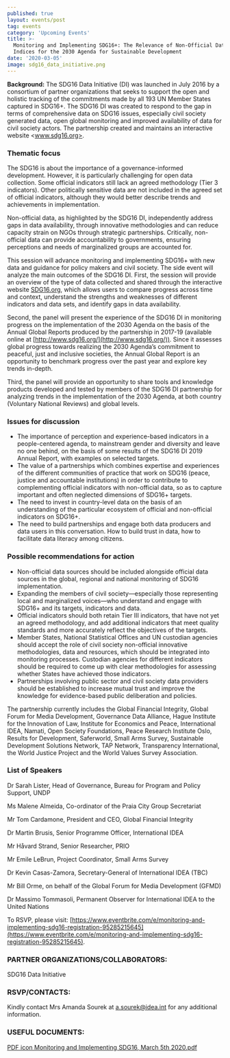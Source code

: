 ```yaml
---
published: true
layout: events/post
tag: events
category: 'Upcoming Events'
title: >-
  Monitoring and Implementing SDG16+: The Relevance of Non-Official Data and
  Indices for the 2030 Agenda for Sustainable Development
date: '2020-03-05'
image: sdg16_data_initiative.png
---
```

**Background:** The SDG16 Data Initiative (DI) was launched in July 2016 by a consortium of partner organizations that seeks to support the open and holistic tracking of the commitments made by all 193 UN Member States captured in SDG16+. The SDG16 DI was created to respond to the gap in terms of comprehensive data on SDG16 issues, especially civil society generated data, open global monitoring and improved availability of data for civil society actors. The partnership created and maintains an interactive website <www.sdg16.org>.

### Thematic focus
The SDG16 is about the importance of a governance-informed development. However, it is particularly challenging for open data collection. Some official indicators still lack an agreed methodology (Tier 3 indicators). Other politically sensitive data are not included in the agreed set of official indicators, although they would better describe trends and achievements in implementation.

Non-official data, as highlighted by the SDG16 DI, independently address gaps in data availability, through innovative methodologies and can reduce capacity strain on NGOs through strategic partnerships. Critically, non-official data can provide accountability to governments, ensuring perceptions and needs of marginalized groups are accounted for.

This session will advance monitoring and implementing SDG16+ with new data and guidance for policy makers and civil society. The side event will analyze the main outcomes of the SDG16 DI. First, the session will provide an overview of the type of data collected and shared through the interactive website [SDG16.org](http://www.sdg16.org/), which allows users to compare progress across time and context, understand the strengths and weaknesses of different indicators and data sets, and identify gaps in data availability.

Second, the panel will present the experience of the SDG16 DI in monitoring progress on the implementation of the 2030 Agenda on the basis of the Annual Global Reports produced by the partnership in 2017-19 (available online at [http://www.sdg16.org/](http://www.sdg16.org/)). Since it assesses global progress towards realizing the 2030 Agenda’s commitment to peaceful, just and inclusive societies, the Annual Global Report is an opportunity to benchmark progress over the past year and explore key trends in-depth.

Third, the panel will provide an opportunity to share tools and knowledge products developed and tested by members of the SDG16 DI partnership for analyzing trends in the implementation of the 2030 Agenda, at both country (Voluntary National Reviews) and global levels.

### Issues for discussion
- The importance of perception and experience-based indicators in a people-centered agenda, to mainstream gender and diversity and leave no one behind, on the basis of some results of the SDG16 DI 2019 Annual Report, with examples on selected targets.
- The value of a partnerships which combines expertise and experiences of the different communities of practice that work on SDG16 (peace, justice and accountable institutions) in order to contribute to complementing official indicators with non-official data, so as to capture important and often neglected dimensions of SDG16+ targets.
- The need to invest in country-level data on the basis of an understanding of the particular ecosystem of official and non-official indicators on SDG16+.
- The need to build partnerships and engage both data producers and data users in this conversation. How to build trust in data, how to facilitate data literacy among citizens.

 

### Possible recommendations for action
- Non-official data sources should be included alongside official data sources in the global, regional and national monitoring of SDG16 implementation.
- Expanding the members of civil society—especially those representing local and marginalized voices—who understand and engage with SDG16+ and its targets, indicators and data.
- Official indicators should both retain Tier III indicators, that have not yet an agreed methodology, and add additional indicators that meet quality standards and more accurately reflect the objectives of the targets.
- Member States, National Statistical Offices and UN custodian agencies should accept the role of civil society non-official innovative methodologies, data and resources, which should be integrated into monitoring processes. Custodian agencies for different indicators should be required to come up with clear methodologies for assessing whether States have achieved those indicators.
- Partnerships involving public sector and civil society data providers should be established to increase mutual trust and improve the knowledge for evidence-based public deliberation and policies.

The partnership currently includes the Global Financial Integrity, Global Forum for Media Development, Governance Data Alliance, Hague Institute for the Innovation of Law, Institute for Economics and Peace, International IDEA, Namati, Open Society Foundations, Peace Research Institute Oslo, Results for Development, Saferworld, Small Arms Survey, Sustainable Development Solutions Network, TAP Network, Transparency International, the World Justice Project and the World Values Survey Association.


### List of Speakers
Dr Sarah Lister, Head of Governance, Bureau for Program and Policy Support, UNDP

Ms Malene Almeida, Co-ordinator of the Praia City Group Secretariat

Mr Tom Cardamone, President and CEO, Global Financial Integrity

Dr Martin Brusis, Senior Programme Officer, International IDEA

Mr Håvard Strand, Senior Researcher, PRIO

Mr Emile LeBrun, Project Coordinator, Small Arms Survey

Dr Kevin Casas-Zamora, Secretary-General of International IDEA (TBC)

Mr Bill Orme, on behalf of the Global Forum for Media Development (GFMD)

Dr Massimo Tommasoli, Permanent Observer for International IDEA to the United Nations

To RSVP, please visit: [https://www.eventbrite.com/e/monitoring-and-implementing-sdg16-registration-95285215645](https://www.eventbrite.com/e/monitoring-and-implementing-sdg16-registration-95285215645).

### PARTNER ORGANIZATIONS/COLLABORATORS: 
SDG16 Data Initiative

### RSVP/CONTACTS: 
Kindly contact Mrs Amanda Sourek at a.sourek@idea.int for any additional information.

### USEFUL DOCUMENTS:
[PDF icon Monitoring and Implementing SDG16, March 5th 2020.pdf](https://www.idea.int/sites/default/files/events/Monitoring%20and%20Implementing%20SDG16%2C%20March%205th%202020_0.pdf)
